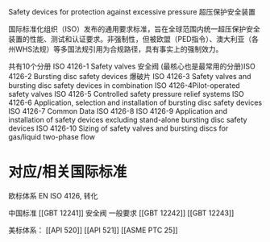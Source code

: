 Safety devices for protection against excessive pressure
超压保护安全装置

国际标准化组织（ISO）发布的​​通用要求标准​​，旨在全球范围内统一超压保护安全装置的性能、测试和认证要求。非强制性​​，但被欧盟（PED指令）、澳大利亚（各州WHS法规）等多国法规​​引用为合规路径​​，具有事实上的强制效力。

共有10个分册
ISO 4126-1​​ Safety valves 安全阀 (最核心也是最常用的分册)
​​ISO 4126-2​​ Bursting disc safety devices 爆破片
ISO 4126-3 Safety valves and bursting disc safety devices in combination
ISO 4126-4​​ Pilot-operated safety valves
ISO 4126-5 Controlled safety pressure relief systems
ISO 4126-6 Application, selection and installation of bursting disc safety devices
ISO 4126-7 Common Data
ISO 4126-8 
ISO 4126-9 Application and installation of safety devices excluding stand-alone bursting disc safety devices
ISO 4126-10 Sizing of safety valves and bursting discs for gas/liquid two-phase flow

# 对应/相关国际标准

欧标体系
EN ISO 4126, 转化

中国标准
[[GBT 12241]] 安全阀 一般要求
[[GBT 12242]]
[[GBT 12243]]

美标体系：
[[API 520]]
[[API 521]]
[[ASME PTC 25]]


